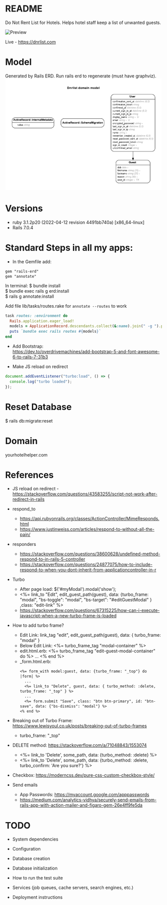 # README

Do Not Rent List for Hotels. Helps hotel staff keep a list of unwanted guests.

![Preview](preview.png)

Live - https://dnrlist.com

# Model

Generated by Rails ERD. Run rails erd to regenerate (must have graphviz).
![ERD Diagram](erd.png)

# Versions

- ruby 3.1.2p20 (2022-04-12 revision 4491bb740a) [x86_64-linux]
- Rails 7.0.4

# Standard Steps in all my apps:

- In the Gemfile add:

```
gem "rails-erd"
gem "annotate"
```

In terminal:
$ bundle install <br>
$ bundle exec rails g erd:install <br>
$ rails g annotate:install <br>

Add file lib/tasks/routes.rake for `annotate --routes` to work

```ruby
task routes: :environment do
  Rails.application.eager_load!
  models = ApplicationRecord.descendants.collect(&:name).join(" -g ").prepend(" -g ").downcase
  puts `bundle exec rails routes #{models}`
end

```

- Add Bootstrap: <br>
  https://dev.to/overdrivemachines/add-bootstrap-5-and-font-awesome-6-to-rails-7-31b3

- Make JS reload on redirect

```js
document.addEventListener("turbo:load", () => {
  console.log("turbo loaded");
});
```

# Reset Database

$ rails db:migrate:reset

# Domain

yourhotelhelper.com

# References

- JS reload on redirect - https://stackoverflow.com/questions/43583255/script-not-work-after-redirect-in-rails
- respond_to
  - https://api.rubyonrails.org/classes/ActionController/MimeResponds.html
  - https://www.justinweiss.com/articles/respond-to-without-all-the-pain/
- responders
  - https://stackoverflow.com/questions/38600628/undefined-method-respond-to-in-rails-5-controller
  - https://stackoverflow.com/questions/24877075/how-to-include-respond-to-when-you-dont-inherit-from-applicationcontroller-in-r
- Turbo
  - After page load: $('#myModal').modal('show');
  - <%= link_to "Edit", edit_guest_path(guest), data: {turbo_frame: "modal", "bs-toggle": "modal", "bs-target": "#editGuestModal" } ,class: "edit-link" %>
  - https://stackoverflow.com/questions/67315225/how-can-i-execute-javascript-when-a-new-turbo-frame-is-loaded
- How to add turbo frame?

  - Edit Link: link_tag "edit", edit_guest_path(guest), data: { turbo_frame: "modal" }
  - Below Edit Link: <%= turbo_frame_tag "modal-container" %>
  - edit.html.erb:
    <%= turbo_frame_tag "edit-guest-modal-container" do %>
    ...
    <% end %>
  - \_form.html.erb:
    ```erb
    <%= form_with model:guest, data: {turbo_frame: "_top"} do |form| %>
      ...
      <%= link_to "Delete", guest, data: { turbo_method: :delete, turbo_frame: "_top" } %>
      ...
      <%= form.submit "Save", class: "btn btn-primary", id: "btn-save", data: {"bs-dismiss": "modal"} %>
    <% end %>
    ```

- Breaking out of Turbo Frame: https://www.lewisyoul.co.uk/posts/breaking-out-of-turbo-frames

  - turbo_frame: "\_top"

- DELETE method: https://stackoverflow.com/a/71048843/1553074

  - <%= link_to 'Delete', some_path, data: {turbo_method: :delete} %>
  - <%= link_to 'Delete', some_path,
    data: {turbo_method: :delete, turbo_confirm: 'Are you sure?'} %>

- Checkbox: https://moderncss.dev/pure-css-custom-checkbox-style/

- Send emails
  - App Passwords: https://myaccount.google.com/apppasswords
  - https://medium.com/analytics-vidhya/securely-send-emails-from-rails-app-with-action-mailer-and-figaro-gem-26e4ff9fe5da

# TODO

- System dependencies

- Configuration

- Database creation

- Database initialization

- How to run the test suite

- Services (job queues, cache servers, search engines, etc.)

- Deployment instructions
